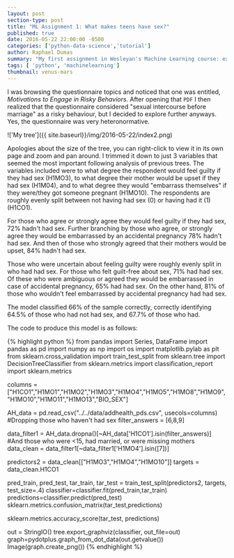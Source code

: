 ```yaml
---
layout: post
section-type: post
title: "ML Assignment 1: What makes teens have sex?"
published: true
date: 2016-05-22 22:00:00 -0500
categories: ['python-data-science','tutorial']
author: Raphael Dumas
summary: "My first assignment in Wesleyan's Machine Learning course: exploring decision trees"
tags: [ 'python', 'machinelearning']
thumbnail: venus-mars  
---
```


I was browsing the questionnaire topics and noticed that one was entitled, *Motivations to Engage in Risky Behaviors*. After opening that `PDF` I then realized that the questionnaire considered "sexual intercourse before marriage" as a risky behaviour, but I decided to explore further anyways. Yes, the questionnaire was very heteronormative.

!['My tree']({{ site.baseurl}}/img/2016-05-22/index2.png)

Apologies about the size of the tree, you can right-click to view it in its own page and zoom and pan around. I trimmed it down to just 3 variables that seemed the most important following analysis of previous trees. The variables included were to what degree the respondent would feel guilty if they had sex (H1MO3), to what degree their mother would be upset if they had sex (H1M04), and to what degree they would "embarrass themselves" if they were/they got someone pregnant (H1MO10). The respondents are roughly evenly split between not having had sex (0) or having had it (1) (H1CO1).

For those who agree or strongly agree they would feel guilty if they had sex, 72% hadn't had sex. Further branching by those who agree, or strongly agree they would be embarrassed by an accidental pregnancy 78% hadn't had sex. And then of those who strongly agreed that their mothers would be upset, 84% hadn't had sex.

Those who were uncertain about feeling guilty were roughly evenly split in who had had sex. For those who felt guilt-free about sex, 71% had had sex. Of these who were ambiguous or agreed they would be embarrassed in case of accidental pregnancy, 65% had had sex. On the other hand, 81% of those who wouldn't feel embarrassed by accidental pregnancy had had sex.

The model classified 66% of the sample correctly, correctly identifying 64.5% of those who had not had sex, and 67.7% of those who had.

The code to produce this model is as follows:

{% highlight python %}
from pandas import Series, DataFrame
import pandas as pd
import numpy as np
import os
import matplotlib.pylab as plt
from sklearn.cross_validation import train_test_split
from sklearn.tree import DecisionTreeClassifier
from sklearn.metrics import classification_report
import sklearn.metrics

columns = ["H1CO1","H1MO1","H1MO2","H1MO3","H1MO4","H1MO5","H1MO8","H1MO9","H1MO10","H1MO11","H1MO13","BIO_SEX"]

AH_data = pd.read_csv("../../data/addhealth_pds.csv", usecols=columns)
#Dropping those who haven't had sex
filter_answers = [6,8,9]

data_filter1 = AH_data.dropna()[~AH_data['H1CO1'].isin(filter_answers)]
#And those who were <15, had married, or were missing mothers
data_clean = data_filter1[~data_filter1['H1MO4'].isin([7])]

predictors2 = data_clean[["H1MO3","H1MO4","H1MO10"]]
targets = data_clean.H1CO1

pred_train, pred_test, tar_train, tar_test  =   train_test_split(predictors2, targets, test_size=.4)
classifier=classifier.fit(pred_train,tar_train)
predictions=classifier.predict(pred_test)
sklearn.metrics.confusion_matrix(tar_test,predictions)

sklearn.metrics.accuracy_score(tar_test, predictions)

out = StringIO()
tree.export_graphviz(classifier, out_file=out)
graph=pydotplus.graph_from_dot_data(out.getvalue())
Image(graph.create_png())
{% endhighlight %}